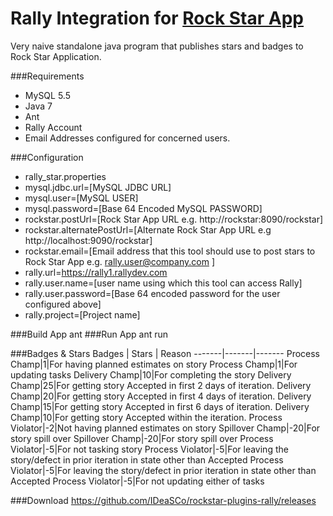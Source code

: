 Rally Integration for [Rock Star App](https://github.com/IDeaSCo/rockstar)
======================

Very naive standalone java program that publishes stars and badges to Rock Star Application.

###Requirements
- MySQL 5.5
- Java 7
- Ant
- Rally Account
 - Email Addresses configured for concerned users.
 

###Configuration
- rally_star.properties
 - mysql.jdbc.url=[MySQL JDBC URL]
 - mysql.user=[MySQL USER]
 - mysql.password=[Base 64 Encoded MySQL PASSWORD]
 - rockstar.postUrl=[Rock Star App URL e.g.  http://rockstar:8090/rockstar]
 - rockstar.alternatePostUrl=[Alternate Rock Star App URL e.g http://localhost:9090/rockstar]
 - rockstar.email=[Email address that this tool should use to post stars to Rock Star App e.g. rally.user@company.com ]
 - rally.url=https://rally1.rallydev.com
 - rally.user.name=[user name using which this tool can access Rally]
 - rally.user.password=[Base 64 encoded password for the user configured above]
 - rally.project=[Project name]

###Build App
 ant
###Run App
 ant run

###Badges & Stars
Badges | Stars | Reason
-------|-------|-------
Process Champ|1|For having planned estimates on story
Process Champ|1|For updating tasks
Delivery Champ|10|For completing the story
Delivery Champ|25|For getting story Accepted in first 2 days of iteration.
Delivery Champ|20|For getting story Accepted in first 4 days of iteration.
Delivery Champ|15|For getting story Accepted in first 6 days of iteration.
Delivery Champ|10|For getting story Accepted within the iteration.
Process Violator|-2|Not having planned estimates on story
Spillover Champ|-20|For story spill over
Spillover Champ|-20|For story spill over
Process Violator|-5|For not tasking story
Process Violator|-5|For leaving the story/defect in prior iteration in state other than Accepted
Process Violator|-5|For leaving the story/defect in prior iteration in state other than Accepted
Process Violator|-5|For not updating either of tasks

###Download
https://github.com/IDeaSCo/rockstar-plugins-rally/releases
